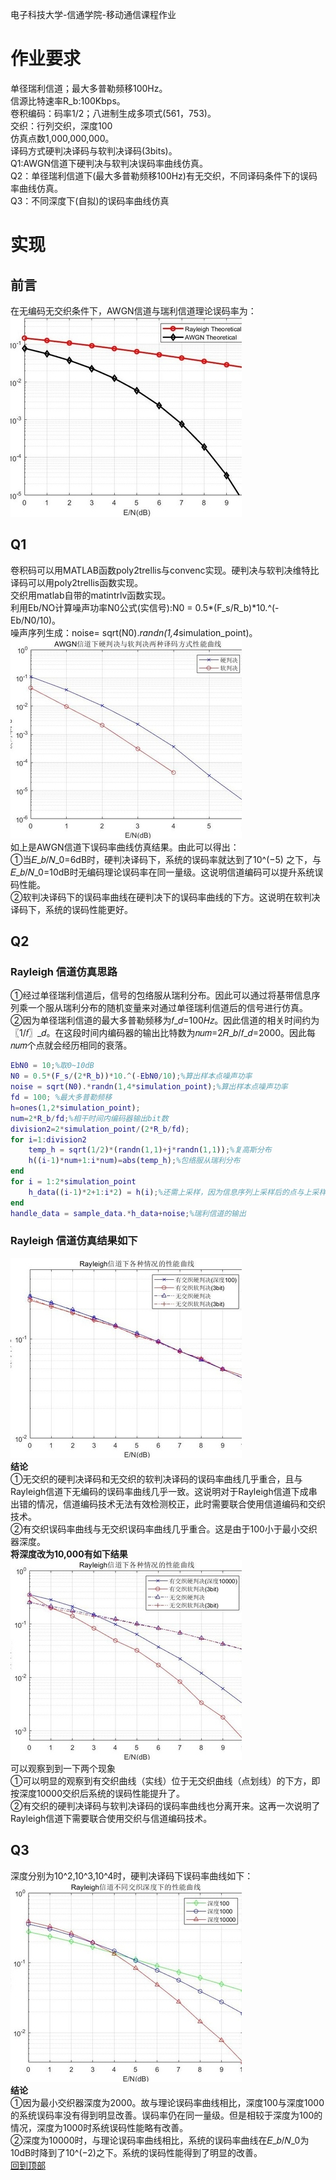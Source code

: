 电子科技大学-信通学院-移动通信课程作业
# 作业要求
单径瑞利信道；最大多普勒频移100Hz。<br>
信源比特速率R_b:100Kbps。<br>
卷积编码：码率1/2；八进制生成多项式(561，753)。<br>
交织：行列交织，深度100<br>
仿真点数1,000,000,000。<br>
译码方式硬判决译码与软判决译码(3bits)。<br>
Q1:AWGN信道下硬判决与软判决误码率曲线仿真。<br>Q2：单径瑞利信道下(最大多普勒频移100Hz)有无交织，不同译码条件下的误码率曲线仿真。<br>Q3：不同深度下(自拟)的误码率曲线仿真<br>
# 实现
## 前言
在无编码无交织条件下，AWGN信道与瑞利信道理论误码率为：<br>
![理论曲线](./result/theoretical.jpg)<br>
## Q1
卷积码可以用MATLAB函数poly2trellis与convenc实现。硬判决与软判决维特比译码可以用poly2trellis函数实现。<br>
交织用matlab自带的matintrlv函数实现。<br>
利用Eb/NO计算噪声功率N0公式(实信号):N0 = 0.5*(F_s/R_b)*10.^(-Eb/N0/10)。<br>
噪声序列生成：noise= sqrt(N0).*randn(1,4*simulation_point)。<br>
![AWGN仿真](./result/q1.jpg)<br>
如上是AWGN信道下误码率曲线仿真结果。由此可以得出：<br>
①当𝐸_𝑏/𝑁_0=6dB时，硬判决译码下，系统的误码率就达到了10^(−5) 之下，与𝐸_𝑏/𝑁_0=10dB时无编码理论误码率在同一量级。这说明信道编码可以提升系统误码性能。<br>
②软判决译码下的误码率曲线在硬判决下的误码率曲线的下方。这说明在软判决译码下，系统的误码性能更好。<br>
## Q2
### Rayleigh 信道仿真思路
①经过单径瑞利信道后，信号的包络服从瑞利分布。因此可以通过将基带信息序列乘一个服从瑞利分布的随机变量来对通过单径瑞利信道后的信号进行仿真。<br>
②因为单径瑞利信道的最大多普勒频移为𝑓_𝑑=100𝐻𝑧。因此信道的相关时间约为〖1/𝑓〗_𝑑。在这段时间内编码器的输出比特数为𝑛𝑢𝑚=2𝑅_𝑏/𝑓_𝑑=2000。因此每𝑛𝑢𝑚个点就会经历相同的衰落。<br>
```Matlab
EbN0 = 10;%取0~10dB 
N0 = 0.5*(F_s/(2*R_b))*10.^(-EbN0/10);%算出样本点噪声功率
noise = sqrt(N0).*randn(1,4*simulation_point);%算出样本点噪声功率
fd = 100; %最大多普勒频移
h=ones(1,2*simulation_point);
num=2*R_b/fd;%相干时间内编码器输出bit数
division2=2*simulation_point/(2*R_b/fd);
for i=1:division2
    temp_h = sqrt(1/2)*(randn(1,1)+j*randn(1,1));%复高斯分布
    h((i-1)*num+1:i*num)=abs(temp_h);%包络服从瑞利分布
end
for i = 1:2*simulation_point
    h_data((i-1)*2+1:i*2) = h(i);%还需上采样，因为信息序列上采样后的点与上采样之前的点经历的是相同衰落（同一段时间多采了几个点）
end
handle_data = sample_data.*h_data+noise;%瑞利信道的输出
```
### Rayleigh 信道仿真结果如下
![Rayleigh信道下仿真误码率曲线](./result/q2.jpg)<br>
**结论**<br>
①无交织的硬判决译码和无交织的软判决译码的误码率曲线几乎重合，且与Rayleigh信道下无编码的误码率曲线几乎一致。这说明对于Rayleigh信道下成串出错的情况，信道编码技术无法有效检测校正，此时需要联合使用信道编码和交织技术。<br>
②有交织误码率曲线与无交织误码率曲线几乎重合。这是由于100小于最小交织器深度。<br>
**将深度改为10,000有如下结果**<br>
![深度10000时，Rayleigh信道下仿真误码率曲线](./result/q2_2.jpg)<br>
可以观察到到一下两个现象<br>
①可以明显的观察到有交织曲线（实线）位于无交织曲线（点划线）的下方，即按深度10000交织后系统的误码性能提升了。<br>
②有交织的硬判决译码与软判决译码的误码率曲线也分离开来。这再一次说明了Rayleigh信道下需要联合使用交织与信道编码技术。<br>
## Q3
深度分别为10^2,10^3,10^4时，硬判决译码下误码率曲线如下：<br>
![三种深度下，Rayleigh信道下仿真误码率曲线](./result/q3.jpg)<br>
**结论**<br>
①因为最小交织器深度为2000。故与理论误码率曲线相比，深度100与深度1000的系统误码率没有得到明显改善。误码率仍在同一量级。但是相较于深度为100的情况，深度为1000时系统误码性能略有改善。<br>
②深度为10000时，与理论误码率曲线相比，系统的误码率曲线在𝐸_𝑏/𝑁_0为10dB时降到了10^(−2)之下。系统的误码性能得到了明显的改善。<br>
[回到顶部](#readme)
